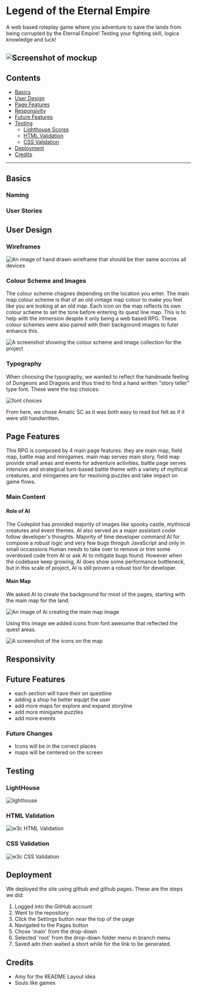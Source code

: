 # **Legend of the Eternal Empire**
A web based roleplay game where you adventure to save the lands from being corrupted by the Eternal Empire! Testing your fighting skill, logica knowledge and luck!
<br>

![Screenshot of mockup](assets/Doc/Documents/gameplay.png)
---

## **Contents**

- [Basics](#Basic)
- [User Design](#user-design)
- [Page Features](#page-features)
- [Responsivity](#responsivity)
- [Future Features](#future-features)
- [Testing](#testing)
    - [Lighthouse Scores](#lighthouse) 
    - [HTML Validation](#html-validation)
    - [CSS Validation](#css-validation)
- [Deployment](#deployment)
- [Credits](#credits)
--- 

## Basics


### Naming

### User Stories 


## User Design


### Wireframes

![An image of hand drawn wireframe that should be ther same accross all devices](assets/images/readMe/wireframes.jpg)

### Colour Scheme and Images

The colour scheme chagnes depending on the location you enter. The main map colour scheme is that of an old vintage map colour to make you feel like you are looking at an old map. Each icon on the map reflects its own colour scheme to set the tone before entering its quest line map. This is to help with the immersion despite it only being a web based RPG. These colour schemes were also paired with their backgorund images to futer enhance this.

![A screenshot showing the colour scheme and image collection for the project](assets/images/readMe/colour-schemes&backgrounds.png)



### Typography 
When choosing the typography, we wanted to reflect the handmade feeling of Dungeons and Dragons and thus tried to find a hand written "story teller" type font. These were the top choices:

![font choices](assets/images/readMe/font.png)

From here, we chose Amatic SC as it was both easy to read but felt as if it were still handwritten.


## Page Features
This RPG is composed by 4 main page features: they are main map, field map, battle map and minigames. main map serves main story, field map provide small areas and events for adventure activities, battle page serves intensive and strategical turn-based battle theme with a variety of mythical creatures, and minigames are for resolving puzzles and take impact on game flows. 

### Main Content
#### Role of AI
The Codepilot has provided majority of images like spooky castle, mythiscal creatures and event themes. AI also served as a major assistant coder follow developer's thoughts. Majority of time developer command AI for compose a robust logic and very few bugs throguh JavaScript and only in small occassions Human needs to take over to remove or trim some overdosed code from AI or ask AI to mitigate bugs found. However when the codebase keep growing, AI does show some performance bottleneck, but in this scale of project, AI is still proven a robust tool for developer.  


#### Main Map

We asked AI to create the background for most of the pages, starting with the main map for the land.

![An image of Ai creating the main map image](assets/images/readMe/ai-map.png)


Using this image we added icons from font awesome that reflected the quest areas. 

![A screenshot of the icons on the map](assets/images/readMe/icons.png)


## Responsivity 



## Future Features
- each section will have their on questline
- adding a shop he better equipt the user
- add more maps for explore and expand storyline
- add more minigame puzzles 
- add more events 

### Future Changes
- Icons will be in the correct places
- maps will be centered on the screen

## Testing

### LightHouse

![lighthouse](assets/Doc/Documents/lighthouse.png)
### HTML Validation
![w3c HTML Validation](assets/Doc/Documents/w3chtml.png)

### CSS Validation
![w3c CSS Validation](assets/Doc/Documents/w3ccss.png)

## Deployment
We deployed the site using github and github pages. These are the steps we did:

1. Logged into the GitHub account
2. Went to the repository
3. Click the Settings button near the top of the page
4. Navigated to the Pages button
5. Chose 'main' from the drop-down
6. Selected 'root' from the drop-down folder menu in branch menu
7. Saved adn then waited a short while for the link to be generated.

## Credits
- Amy for the README Layout idea
- Souls like games 